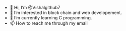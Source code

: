 - 👋 Hi, I’m @Vishalgithub7
- 👀 I’m interested in block chain and web developement.
- 🌱 I’m currently learning C programming.
- 📫 How to reach me through my email 

<!---
Vishalgithub7/Vishalgithub7 is a ✨ special ✨ repository because its `README.md` (this file) appears on your GitHub profile.
You can click the Preview link to take a look at your changes.
--->
